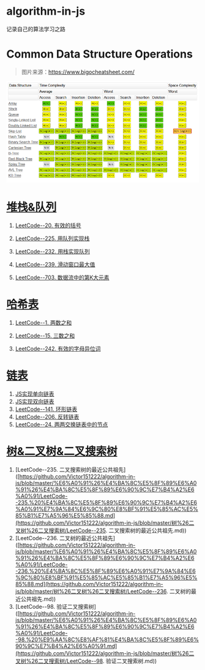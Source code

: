 # algorithm-in-js
记录自己的算法学习之路

# Common Data Structure Operations

> 图片来源：https://www.bigocheatsheet.com/

![Common Data Structure Operations](./images/常见数据结构操作对应的时间复杂度.png)

# [堆栈&队列](https://github.com/Victor151222/algorithm-in-js/tree/master/%E5%A0%86%E6%A0%88%26%E9%98%9F%E5%88%97)

1. [LeetCode--20. 有效的括号](https://github.com/Victor151222/algorithm-in-js/blob/master/%E5%A0%86%E6%A0%88%26%E9%98%9F%E5%88%97/LeetCode--20.%20%E6%9C%89%E6%95%88%E7%9A%84%E6%8B%AC%E5%8F%B7.md)

2. [LeetCode--225. 用队列实现栈](https://github.com/Victor151222/algorithm-in-js/blob/master/%E5%A0%86%E6%A0%88%26%E9%98%9F%E5%88%97/LeetCode--225.%20%E7%94%A8%E9%98%9F%E5%88%97%E5%AE%9E%E7%8E%B0%E6%A0%88.md)

3. [LeetCode--232. 用栈实现队列](https://github.com/Victor151222/algorithm-in-js/blob/master/%E5%A0%86%E6%A0%88%26%E9%98%9F%E5%88%97/LeetCode--232.%20%E7%94%A8%E6%A0%88%E5%AE%9E%E7%8E%B0%E9%98%9F%E5%88%97.md)

4. [LeetCode--239. 滑动窗口最大值](https://github.com/Victor151222/algorithm-in-js/blob/master/%E5%A0%86%E6%A0%88%26%E9%98%9F%E5%88%97/LeetCode--239.%20%E6%BB%91%E5%8A%A8%E7%AA%97%E5%8F%A3%E6%9C%80%E5%A4%A7%E5%80%BC.md)

5. [LeetCode--703. 数据流中的第K大元素](https://github.com/Victor151222/algorithm-in-js/blob/master/%E5%A0%86%E6%A0%88%26%E9%98%9F%E5%88%97/LeetCode--703.%20%E6%95%B0%E6%8D%AE%E6%B5%81%E4%B8%AD%E7%9A%84%E7%AC%ACK%E5%A4%A7%E5%85%83%E7%B4%A0.md)

# [哈希表](https://github.com/Victor151222/algorithm-in-js/tree/master/%E5%93%88%E5%B8%8C%E8%A1%A8)

1. [LeetCode--1. 两数之和](https://github.com/Victor151222/algorithm-in-js/blob/master/%E5%93%88%E5%B8%8C%E8%A1%A8/LeetCode--1.%20%E4%B8%A4%E6%95%B0%E4%B9%8B%E5%92%8C.md)

2. [LeetCode--15. 三数之和](https://github.com/Victor151222/algorithm-in-js/blob/master/%E5%93%88%E5%B8%8C%E8%A1%A8/LeetCode--15.%20%E4%B8%89%E6%95%B0%E4%B9%8B%E5%92%8C.md)

3. [LeetCode--242. 有效的字母异位词](https://github.com/Victor151222/algorithm-in-js/blob/master/%E5%93%88%E5%B8%8C%E8%A1%A8/LeetCode--242.%20%E6%9C%89%E6%95%88%E7%9A%84%E5%AD%97%E6%AF%8D%E5%BC%82%E4%BD%8D%E8%AF%8D.md)

# [链表](https://github.com/Victor151222/algorithm-in-js/tree/master/%E9%93%BE%E8%A1%A8)

1. [JS实现单向链表](https://github.com/Victor151222/algorithm-in-js/blob/master/%E9%93%BE%E8%A1%A8/JS%E5%AE%9E%E7%8E%B0%E5%8D%95%E5%90%91%E9%93%BE%E8%A1%A8.md)
2. [JS实现双向链表](https://github.com/Victor151222/algorithm-in-js/blob/master/%E9%93%BE%E8%A1%A8/JS%E5%AE%9E%E7%8E%B0%E5%8F%8C%E5%90%91%E9%93%BE%E8%A1%A8.md)
3. [LeetCode--141. 环形链表](https://github.com/Victor151222/algorithm-in-js/blob/master/%E9%93%BE%E8%A1%A8/LeetCode--141.%20%E7%8E%AF%E5%BD%A2%E9%93%BE%E8%A1%A8.md)
4. [LeetCode--206. 反转链表](https://github.com/Victor151222/algorithm-in-js/blob/master/%E9%93%BE%E8%A1%A8/LeetCode--206.%20%E5%8F%8D%E8%BD%AC%E9%93%BE%E8%A1%A8.md)
5. [LeetCode--24. 两两交换链表中的节点](https://github.com/Victor151222/algorithm-in-js/blob/master/%E9%93%BE%E8%A1%A8/LeetCode--24.%20%E4%B8%A4%E4%B8%A4%E4%BA%A4%E6%8D%A2%E9%93%BE%E8%A1%A8%E4%B8%AD%E7%9A%84%E8%8A%82%E7%82%B9.md)

# [树&二叉树&二叉搜索树]([https://github.com/Victor151222/algorithm-in-js/tree/master/%E6%A0%91%26%E4%BA%8C%E5%8F%89%E6%A0%91%26%E4%BA%8C%E5%8F%89%E6%90%9C%E7%B4%A2%E6%A0%91](https://github.com/Victor151222/algorithm-in-js/tree/master/树%26二叉树%26二叉搜索树))

1. [LeetCode--235. 二叉搜索树的最近公共祖先]([https://github.com/Victor151222/algorithm-in-js/blob/master/%E6%A0%91%26%E4%BA%8C%E5%8F%89%E6%A0%91%26%E4%BA%8C%E5%8F%89%E6%90%9C%E7%B4%A2%E6%A0%91/LeetCode--235.%20%E4%BA%8C%E5%8F%89%E6%90%9C%E7%B4%A2%E6%A0%91%E7%9A%84%E6%9C%80%E8%BF%91%E5%85%AC%E5%85%B1%E7%A5%96%E5%85%88.md](https://github.com/Victor151222/algorithm-in-js/blob/master/树%26二叉树%26二叉搜索树/LeetCode--235. 二叉搜索树的最近公共祖先.md))
2. [LeetCode--236. 二叉树的最近公共祖先]([https://github.com/Victor151222/algorithm-in-js/blob/master/%E6%A0%91%26%E4%BA%8C%E5%8F%89%E6%A0%91%26%E4%BA%8C%E5%8F%89%E6%90%9C%E7%B4%A2%E6%A0%91/LeetCode--236.%20%E4%BA%8C%E5%8F%89%E6%A0%91%E7%9A%84%E6%9C%80%E8%BF%91%E5%85%AC%E5%85%B1%E7%A5%96%E5%85%88.md](https://github.com/Victor151222/algorithm-in-js/blob/master/树%26二叉树%26二叉搜索树/LeetCode--236. 二叉树的最近公共祖先.md))
3. [LeetCode--98. 验证二叉搜索树]([https://github.com/Victor151222/algorithm-in-js/blob/master/%E6%A0%91%26%E4%BA%8C%E5%8F%89%E6%A0%91%26%E4%BA%8C%E5%8F%89%E6%90%9C%E7%B4%A2%E6%A0%91/LeetCode--98.%20%E9%AA%8C%E8%AF%81%E4%BA%8C%E5%8F%89%E6%90%9C%E7%B4%A2%E6%A0%91.md](https://github.com/Victor151222/algorithm-in-js/blob/master/树%26二叉树%26二叉搜索树/LeetCode--98. 验证二叉搜索树.md))